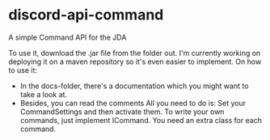 # discord-api-command
A simple Command API for the JDA

To use it, download the .jar file from the folder out. I'm currently working on deploying it on a maven repository so it's even easier to implement.
On how to use it:
- In the docs-folder, there's a documentation which you might want to take a look at.
- Besides, you can read the comments
All you need to do is: Set your CommandSettings and then activate them. To write your own commands, just implement ICommand. You need an extra class for each command.
